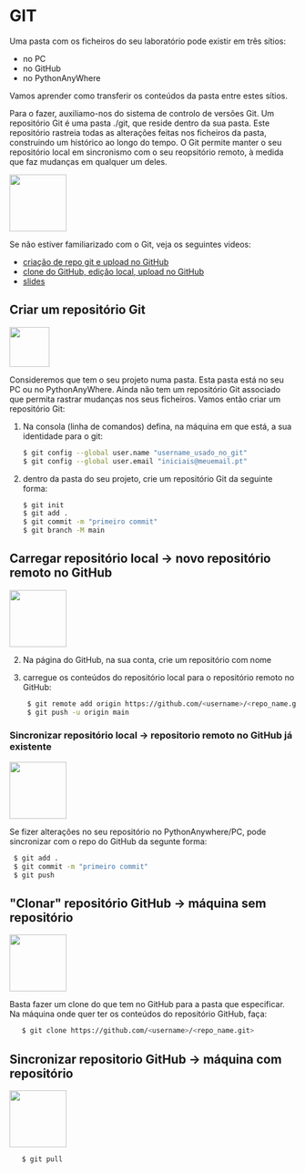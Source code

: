 # GIT

Uma pasta com os ficheiros do seu laboratório pode existir em três sítios: 
* no PC
* no GitHub 
* no PythonAnyWhere

Vamos aprender como transferir os conteúdos da pasta entre estes sítios. 

Para o fazer, auxiliamo-nos do sistema de controlo de versões Git. Um repositório Git é uma pasta ./git, que reside dentro da sua pasta. Este repositório rastreia todas as alterações feitas nos ficheiros da pasta, construindo um histórico ao longo do tempo. O Git permite manter o seu repositório local em sincronismo com o seu reopsitório remoto, à medida que faz mudanças em qualquer um deles.

<img src="https://user-images.githubusercontent.com/42048382/221050972-e514079d-a572-43d9-bd39-0b5566321e34.png" width="100px">

Se não estiver familiarizado com o Git, veja os seguintes videos:
* [criação de repo git e upload no GitHub](https://educast.fccn.pt/vod/clips/1x4q1ux6mv/streaming.html?locale=pt)
* [clone do GitHub, edição local, upload no GitHub](https://educast.fccn.pt/vod/clips/170nrt6pya/streaming.html?locale=pt)
* [slides](https://github.com/ULHT-PW/git/blob/main/Git%20e%20GitHub_simples.pdf)


## Criar um repositório Git
<img src="https://user-images.githubusercontent.com/42048382/221045249-00bfaf04-7898-4829-bd67-947ae4f349f3.png" width="70px">

Consideremos que tem o seu projeto numa pasta. Esta pasta está no seu PC ou no PythonAnyWhere. Ainda não tem um repositório Git associado que permita rastrar mudanças nos seus ficheiros. Vamos então criar um repositório Git:

1. Na consola (linha de comandos) defina, na máquina em que está, a sua identidade para o git:
    ```Bash
    $ git config --global user.name "username_usado_no_git"
    $ git config --global user.email "iniciais@meuemail.pt"
    ```

2. dentro da pasta do seu projeto, crie um repositório Git da seguinte forma:
    ```Bash
    $ git init
    $ git add .
    $ git commit -m "primeiro commit"
    $ git branch -M main
    ```
     
## Carregar repositório local &rarr; novo repositório remoto no GitHub
<img src="https://user-images.githubusercontent.com/42048382/221045425-cdfb2233-5338-429d-9fdb-e5c10cc2c172.png" width="100px">

2. Na página do GitHub, na sua conta, crie um repositório com nome <numeroAluno-pw-labs>

3. carregue os conteúdos do repositório local para o repositório remoto no GitHub:
   ```Bash
    $ git remote add origin https://github.com/<username>/<repo_name.git>
    $ git push -u origin main
   ```   

### Sincronizar repositório local &rarr; repositorio remoto no GitHub já existente
<img src="https://user-images.githubusercontent.com/42048382/221045425-cdfb2233-5338-429d-9fdb-e5c10cc2c172.png" width="100px">
    
Se fizer alterações no seu repositório no PythonAnywhere/PC, pode sincronizar com o repo do GitHub da segunte forma:
   ```Bash
    $ git add .
    $ git commit -m "primeiro commit"
    $ git push
   ```
        
## "Clonar" repositório GitHub &rarr; máquina sem repositório
<img src="https://user-images.githubusercontent.com/42048382/221045530-175d4ee3-0c9c-4513-ab9d-cd2900987236.png" width="100px">

Basta fazer um clone do que tem no GitHub para a pasta que especificar. Na máquina onde quer ter os conteúdos do repositório GitHub, faça:

```Bash
   $ git clone https://github.com/<username>/<repo_name.git>
   ```   
   
## Sincronizar repositorio GitHub &rarr; máquina com repositório 
<img src="https://user-images.githubusercontent.com/42048382/221045571-36ea2212-dc4b-491e-bd4c-565969d8324c.png" width="100px">
    
```Bash
   $ git pull
   ```
        
